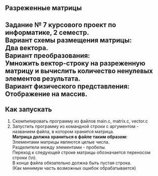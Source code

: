 Разреженные матрицы
-----
Задание № 7 курсового проект по информатике, 2 семестр.<br>
**Вариант схемы размещения матрицы:**<br>
Два вектора.<br>
**Вариант преобразования:**<br>
Умножить вектор-строку на разреженную матрицу и вычислить количество ненулевых элементов результата.<br>
**Вариант физического представления:**<br>
Отображение на массив.<br><br>
Как запускать
-----
1. Скомпилировать программу из файлов main.c, matrix.c, vector.c<br>
2. Запустить программу из командной строки с аргументом - названием файла, в котором хранится матрица.<br>
**Матрица должна храниться в файле таким образом:**<br>
Элементами матрицы являются целые числа.<br>
Разделители между элементами - пробелы.<br>
Переход к следующей строке матрицы обозначается переносом строки (\n).<br>
В конце файла обязательно должна быть пустая строка.<br>
(Как минимум часть возможных ошибок обрабатывается)

